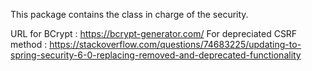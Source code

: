This package contains the class in charge of the security.

URL for BCrypt : https://bcrypt-generator.com/
For depreciated CSRF method : https://stackoverflow.com/questions/74683225/updating-to-spring-security-6-0-replacing-removed-and-deprecated-functionality